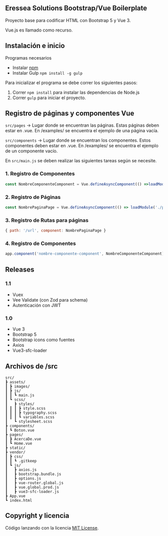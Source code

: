 ## Eressea Solutions Bootstrap/Vue Boilerplate

Proyecto base para codificar HTML con Bootstrap 5 y Vue 3.

Vue.js es llamado como recurso.

## Instalación e inicio

Programas necesarios
- Instalar [npm](https://www.npmjs.com/)
- Instalar Gulp `npm install -g gulp` 

Para inicializar el programa se debe correr los siguientes pasos:
1. Correr `npm install` para instalar las dependencias de Node.js
2. Correr `gulp` para iniciar el proyecto.

## Registro de páginas y componentes Vue

`src/pages` -> Lugar donde se encuentran las páginas. Estas páginas deben estar en .vue. En /examples/ se encuentra el ejemplo de una página vacía.

`src/components` -> Lugar donde se encuentran los componentes. Estos componentes deben estar en .vue. En /examples/ se encuentra el ejemplo de un componente vacío.

En `src/main.js` se deben realizar las siguientes tareas según se necesite.

### 1. Registro de Componentes
```js
const NombreComponenteComponent = Vue.defineAsyncComponent(() =>loadModule('./components/NombreComponente.vue', options),);
```
### 2. Registro de Páginas
```js
const NombrePaginaPage = Vue.defineAsyncComponent(() => loadModule('./pages/Pagina.vue', options));
```
### 3. Registro de Rutas para páginas
  ```js
{ path: '/url', component: NombrePaginaPage }
```
### 4. Registro de Componentes
```js
app.component('nombre-componente-component', NombreComponenteComponent);
```
## Releases

### 1.1
- Vuex
- Vee Validate (con Zod para schema)
- Autenticación con JWT

### 1.0
- Vue 3
- Bootstrap 5
- Bootstrap icons como fuentes
- Axios
- Vue3-sfc-loader

## Archivos de /src

```text
src/
┣ assets/
┃ ┣ images/
┃ ┣ js/
┃ ┃ ┗ main.js
┃ ┗ scss/
┃   ┣ styles/
┃ ┃ ┃ ┣ style.scss
┃ ┃ ┃ ┣ typography.scss
┃ ┃ ┃ ┗ variables.scss
┃   ┗ stylesheet.scss
┣ components/
┃ ┗ Boton.vue
┣ pages/
┃ ┣ AcercaDe.vue
┃ ┗ Home.vue
┣ static/
┣ vendor/
┃ ┣ css/
┃ ┃ ┗ .gitkeep
┃ ┗ js/
┃   ┣ axios.js
┃   ┣ bootstrap.bundle.js
┃   ┣ options.js
┃   ┣ vue-router.global.js
┃   ┣ vue.global.prod.js
┃   ┣ vue3-sfc-loader.js
┣ App.vue
┗ index.html
```

## Copyright y licencia
Código lanzando con la licencia [MIT License](https://github.com/renesilva/es-boilerplate-html/blob/master/LICENSE).
